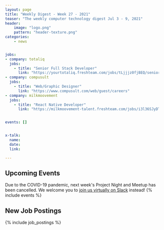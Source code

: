```yaml
---
layout: page
title: "Weekly Digest - Week 27 - 2021"
teaser: "The weekly computer technology digest Jul 3 - 9, 2021"
header:
    image: "logo.png"
    pattern: "header-texture.png"
categories:
    - news


jobs:
- company: totaliq
  jobs:
    - title: "Senior Full Stack Developer"
      link: "https://yourtotaliq.freshteam.com/jobs/tLjjjz0fjBEQ/senior-full-stack-developer-remote"
- company: compusult
  jobs:
    - title: "Web/Graphic Designer"
      link: "https://www.compusult.com/web/guest/careers"
- company: milkmoovement
  jobs:
    - title: "React Native Developer"
      link: "https://milkmoovement-talent.freshteam.com/jobs/i3l36SJyDTv-/react-native-developer"


events: []


x-talk:
  name:
  date:
  link:

---
```


## Upcoming Events
Due to the COVID-19 pandemic, next week's Project Night and Meetup has been cancelled. We welcome you to [join us virtually on Slack](https://join.slack.com/t/ctsnl/shared_invite/enQtNzE5Mzc1OTA3ODI2LTdhODg1ZTQ4YTMwNDRkYzI2OWZjOTZmYWZjNjA3N2QzMTRiZWEyNmI0MTRmYjNjMDFhZGUxNzlhY2I5YjEwMTk) instead!
{% include events %}

## New Job Postings
{% include job_postings %}
